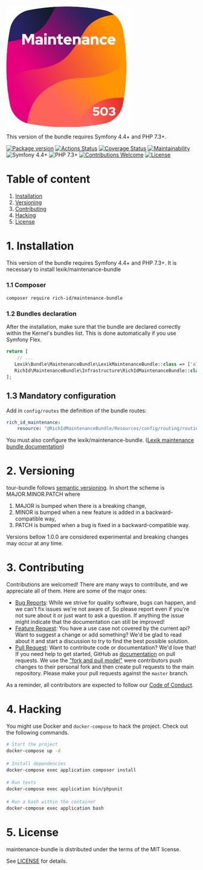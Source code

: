 ![Logo](.github/maintenance-bundle.svg)

This version of the bundle requires Symfony 4.4+ and PHP 7.3+.

[![Package version](https://img.shields.io/packagist/v/rich-id/maintenance-bundle)](https://packagist.org/packages/rich-id/maintenance-bundle)
[![Actions Status](https://github.com/rich-id/maintenance-bundle/workflows/Tests/badge.svg)](https://github.com/rich-id/maintenance-bundle/actions)
[![Coverage Status](https://coveralls.io/repos/github/rich-id/maintenance-bundle/badge.svg?branch=master)](https://coveralls.io/github/rich-id/maintenance-bundle?branch=master)
[![Maintainability](https://api.codeclimate.com/v1/badges/af5513a99208495d8c40/maintainability)](https://codeclimate.com/github/rich-id/maintenance-bundle/maintainability)
![Symfony 4.4+](https://img.shields.io/badge/Symfony-4.4+-000000)
![PHP 7.3+](https://img.shields.io/badge/PHP-7.3+-858ebb.svg)
[![Contributions Welcome](https://img.shields.io/badge/contributions-welcome-brightgreen.svg?style=flat)](https://github.com/rich-id/maintenance-bundle/issues)
[![License](https://img.shields.io/badge/license-MIT-blue.svg)](LICENSE)

# Table of content

1. [Installation](#1-installation)
2. [Versioning](#3-versioning)
3. [Contributing](#4-contributing)
4. [Hacking](#5-hacking)
5. [License](#6-license)

# 1. Installation

This version of the bundle requires Symfony 4.4+ and PHP 7.3+.
It is necessary to install lexik/maintenance-bundle

### 1.1 Composer

```bash
composer require rich-id/maintenance-bundle
```

### 1.2 Bundles declaration

After the installation, make sure that the bundle are declared correctly within the Kernel's bundles list. This is done automatically if you use Symfony Flex.

```php
return [
    // ...
   Lexik\Bundle\MaintenanceBundle\LexikMaintenanceBundle::class => ['all' => true],
   RichId\MaintenanceBundle\Infrastructure\RichIdMaintenanceBundle::class => ['all' => true],
];
```


## 1.3 Mandatory configuration

Add in `config/routes` the definition of the bundle routes:


```yaml
rich_id_maintenance:
    resource: "@RichIdMaintenanceBundle/Resources/config/routing/routing.xml"
```

You must also configure the lexik/maintenance-bundle. ([Lexik maintenance bundle documentation](https://github.com/lexik/LexikMaintenanceBundle/blob/master/Resources/doc/index.md))


# 2. Versioning

tour-bundle follows [semantic versioning](https://semver.org/). In short the scheme is MAJOR.MINOR.PATCH where
1. MAJOR is bumped when there is a breaking change,
2. MINOR is bumped when a new feature is added in a backward-compatible way,
3. PATCH is bumped when a bug is fixed in a backward-compatible way.

Versions bellow 1.0.0 are considered experimental and breaking changes may occur at any time.


# 3. Contributing

Contributions are welcomed! There are many ways to contribute, and we appreciate all of them. Here are some of the major ones:

* [Bug Reports](https://github.com/rich-id/maintenance-bundle/issues): While we strive for quality software, bugs can happen, and we can't fix issues we're not aware of. So please report even if you're not sure about it or just want to ask a question. If anything the issue might indicate that the documentation can still be improved!
* [Feature Request](https://github.com/rich-id/maintenance-bundle/issues): You have a use case not covered by the current api? Want to suggest a change or add something? We'd be glad to read about it and start a discussion to try to find the best possible solution.
* [Pull Request](https://github.com/rich-id/maintenance-bundle/merge_requests): Want to contribute code or documentation? We'd love that! If you need help to get started, GitHub as [documentation](https://help.github.com/articles/about-pull-requests/) on pull requests. We use the ["fork and pull model"](https://help.github.com/articles/about-collaborative-development-models/) were contributors push changes to their personal fork and then create pull requests to the main repository. Please make your pull requests against the `master` branch.

As a reminder, all contributors are expected to follow our [Code of Conduct](CODE_OF_CONDUCT.md).


# 4. Hacking

You might use Docker and `docker-compose` to hack the project. Check out the following commands.

```bash
# Start the project
docker-compose up -d

# Install dependencies
docker-compose exec application composer install

# Run tests
docker-compose exec application bin/phpunit

# Run a bash within the container
docker-compose exec application bash
```


# 5. License

maintenance-bundle is distributed under the terms of the MIT license.

See [LICENSE](LICENSE.md) for details.
